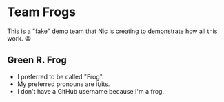# Team Frogs

This is a "fake" demo team that Nic is creating to demonstrate
how all this work. :grinning:

## Green R. Frog

* I preferred to be called "Frog".
* My preferred pronouns are it/its.
* I don't have a GitHub username because I'm a frog.
